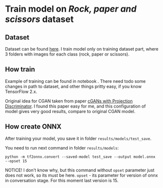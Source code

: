 # Train model on ***Rock, paper and scissors*** dataset
## Dataset
Dataset can be found [here](https://www.tensorflow.org/datasets/catalog/rock_paper_scissors).
I train model only on training dataset part, where 3 folders with images for each class 
(rock, paper or scissors).

## How train
Example of training can be found in notebook . There need todo some changes in path to dataset, 
and other things pritty easy, if you know TensorFlow 2.x.

Original idea for CGAN taken from paper
[cGANs with Projection Discriminator](https://paperswithcode.com/paper/cgans-with-projection-discriminator).
I found this paper easy for me, and this configuration of model gives very good results, compare to original CGAN model.

## How create ONNX
After training your model, you save it in folder `results/models/test_save`.

You need to run next command in folder `results/models`:
```
python -m tf2onnx.convert --saved-model test_save --output model.onnx --opset 15
```

NOTICE! I don't know why, but this command without `opset` parameter just does not work, so its must be here.
`opset` - its parameter for version of onnx in conversation stage. For this moment last version is 15.